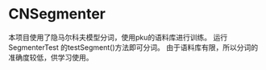 # CNSegmenter

本项目使用了隐马尔科夫模型分词，使用pku的语料库进行训练。
运行 SegmenterTest 的testSegment()方法即可分词。
由于语料库有限，所以分词的准确度较低，供学习使用。

